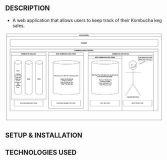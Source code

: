 ## DESCRIPTION

* A web application that allows users to keep track of their Kombucha keg sales. 

![taproomdiagram](public/kombucha-tap.png)

## SETUP & INSTALLATION 

## TECHNOLOGIES USED